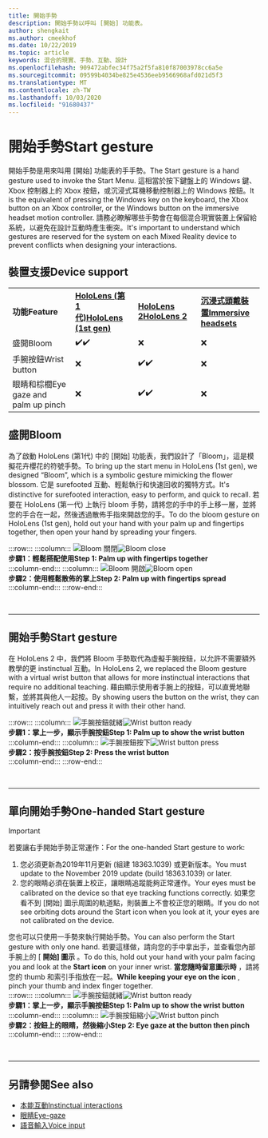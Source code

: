 ```yaml
---
title: 開始手勢
description: 開始手勢以呼叫 [開始] 功能表。
author: shengkait
ms.author: cmeekhof
ms.date: 10/22/2019
ms.topic: article
keywords: 混合的現實、手勢、互動、設計
ms.openlocfilehash: 909472abfec34f75a2f5fa810f87003978cc6a5e
ms.sourcegitcommit: 09599b4034be825e4536eeb9566968afd021d5f3
ms.translationtype: MT
ms.contentlocale: zh-TW
ms.lasthandoff: 10/03/2020
ms.locfileid: "91680437"
---
```

# <a name="start-gesture"></a><span data-ttu-id="876aa-104">開始手勢</span><span class="sxs-lookup"><span data-stu-id="876aa-104">Start gesture</span></span>

<span data-ttu-id="876aa-105">開始手勢是用來叫用 [開始] 功能表的手手勢。</span><span class="sxs-lookup"><span data-stu-id="876aa-105">The Start gesture is a hand gesture used to invoke the Start Menu.</span></span> <span data-ttu-id="876aa-106">這相當於按下鍵盤上的 Windows 鍵、Xbox 控制器上的 Xbox 按鈕，或沉浸式耳機移動控制器上的 Windows 按鈕。</span><span class="sxs-lookup"><span data-stu-id="876aa-106">It is the equivalent of pressing the Windows key on the keyboard, the Xbox button on an Xbox controller, or the Windows button on the immersive headset motion controller.</span></span> <span data-ttu-id="876aa-107">請務必瞭解哪些手勢會在每個混合現實裝置上保留給系統，以避免在設計互動時產生衝突。</span><span class="sxs-lookup"><span data-stu-id="876aa-107">It's important to understand which gestures are reserved for the system on each Mixed Reality device to prevent conflicts when designing your interactions.</span></span>

## <a name="device-support"></a><span data-ttu-id="876aa-108">裝置支援</span><span class="sxs-lookup"><span data-stu-id="876aa-108">Device support</span></span>

<table>
    <colgroup>
    <col width="25%" />
    <col width="25%" />
    <col width="25%" />
    <col width="25%" />
    </colgroup>
    <tr>
        <td><span data-ttu-id="876aa-109"><strong>功能</strong></span><span class="sxs-lookup"><span data-stu-id="876aa-109"><strong>Feature</strong></span></span></td>
        <td><span data-ttu-id="876aa-110"><a href="../hololens-hardware-details.md"><strong>HoloLens (第 1 代)</strong></a></span><span class="sxs-lookup"><span data-stu-id="876aa-110"><a href="../hololens-hardware-details.md"><strong>HoloLens (1st gen)</strong></a></span></span></td>
        <td><span data-ttu-id="876aa-111"><a href="https://docs.microsoft.com/hololens/hololens2-hardware"><strong>HoloLens 2</strong></span><span class="sxs-lookup"><span data-stu-id="876aa-111"><a href="https://docs.microsoft.com/hololens/hololens2-hardware"><strong>HoloLens 2</strong></span></span></td>
        <td><span data-ttu-id="876aa-112"><a href="../discover/immersive-headset-hardware-details.md"><strong>沉浸式頭戴裝置</strong></a></span><span class="sxs-lookup"><span data-stu-id="876aa-112"><a href="../discover/immersive-headset-hardware-details.md"><strong>Immersive headsets</strong></a></span></span></td>
    </tr>
     <tr>
        <td><span data-ttu-id="876aa-113">盛開</span><span class="sxs-lookup"><span data-stu-id="876aa-113">Bloom</span></span></td>
        <td><span data-ttu-id="876aa-114">✔️</span><span class="sxs-lookup"><span data-stu-id="876aa-114">✔️</span></span></td>
        <td>❌</td>
        <td>❌</td>
    </tr>
     <tr>
        <td><span data-ttu-id="876aa-115">手腕按鈕</span><span class="sxs-lookup"><span data-stu-id="876aa-115">Wrist button</span></span></td>
        <td>❌</td>
        <td><span data-ttu-id="876aa-116">✔️</span><span class="sxs-lookup"><span data-stu-id="876aa-116">✔️</span></span></td>
        <td>❌</td>
    </tr>
    <tr>
        <td><span data-ttu-id="876aa-117">眼睛和棕櫚</span><span class="sxs-lookup"><span data-stu-id="876aa-117">Eye gaze and palm up pinch</span></span></td>
        <td>❌</td>
        <td><span data-ttu-id="876aa-118">✔️</span><span class="sxs-lookup"><span data-stu-id="876aa-118">✔️</span></span></td>
        <td>❌</td>
    </tr>
</table>

## <a name="bloom"></a><span data-ttu-id="876aa-119">盛開</span><span class="sxs-lookup"><span data-stu-id="876aa-119">Bloom</span></span>
<span data-ttu-id="876aa-120">為了啟動 HoloLens (第1代) 中的 [開始] 功能表，我們設計了「Bloom」，這是模擬花卉櫻花的符號手勢。</span><span class="sxs-lookup"><span data-stu-id="876aa-120">To bring up the start menu in HoloLens (1st gen), we designed “Bloom”, which is a symbolic gesture mimicking the flower blossom.</span></span> <span data-ttu-id="876aa-121">它是 surefooted 互動、輕鬆執行和快速回收的獨特方式。</span><span class="sxs-lookup"><span data-stu-id="876aa-121">It's distinctive for surefooted interaction, easy to perform, and quick to recall.</span></span> <span data-ttu-id="876aa-122">若要在 HoloLens (第一代) 上執行 bloom 手勢，請將您的手中的手上移一層，並將您的手合在一起，然後透過散佈手指來開啟您的手。</span><span class="sxs-lookup"><span data-stu-id="876aa-122">To do the bloom gesture on HoloLens (1st gen), hold out your hand with your palm up and fingertips together, then open your hand by spreading your fingers.</span></span>

:::row:::
    :::column:::
        <span data-ttu-id="876aa-123">![Bloom 關閉](images/bloom-close.png)</span><span class="sxs-lookup"><span data-stu-id="876aa-123">![Bloom close](images/bloom-close.png)</span></span><br>
        <span data-ttu-id="876aa-124">**步驟1：輕鬆搭配使用**</span><span class="sxs-lookup"><span data-stu-id="876aa-124">**Step 1: Palm up with fingertips together**</span></span><br>
    :::column-end:::
    :::column:::
        <span data-ttu-id="876aa-125">![Bloom 開啟](images/bloom-open.png)</span><span class="sxs-lookup"><span data-stu-id="876aa-125">![Bloom open](images/bloom-open.png)</span></span><br>
        <span data-ttu-id="876aa-126">**步驟2：使用輕鬆散佈的掌上**</span><span class="sxs-lookup"><span data-stu-id="876aa-126">**Step 2: Palm up with fingertips spread**</span></span><br>
    :::column-end:::
:::row-end:::

<br>

---

## <a name="start-gesture"></a><span data-ttu-id="876aa-127">開始手勢</span><span class="sxs-lookup"><span data-stu-id="876aa-127">Start gesture</span></span>
<span data-ttu-id="876aa-128">在 HoloLens 2 中，我們將 Bloom 手勢取代為虛擬手腕按鈕，以允許不需要額外教學的更 instinctual 互動。</span><span class="sxs-lookup"><span data-stu-id="876aa-128">In HoloLens 2, we replaced the Bloom gesture with a virtual wrist button that allows for more instinctual interactions that require no additional teaching.</span></span> <span data-ttu-id="876aa-129">藉由顯示使用者手腕上的按鈕，可以直覺地聯繫，並將其與他人一起按。</span><span class="sxs-lookup"><span data-stu-id="876aa-129">By showing users the button on the wrist, they can intuitively reach out and press it with their other hand.</span></span>

:::row:::
    :::column:::
        <span data-ttu-id="876aa-130">![手腕按鈕就緒](images/wrist-button-ready.png)</span><span class="sxs-lookup"><span data-stu-id="876aa-130">![Wrist button ready](images/wrist-button-ready.png)</span></span><br>
        <span data-ttu-id="876aa-131">**步驟1：掌上一步，顯示手腕按鈕**</span><span class="sxs-lookup"><span data-stu-id="876aa-131">**Step 1: Palm up to show the wrist button**</span></span><br>
    :::column-end:::
    :::column:::
        <span data-ttu-id="876aa-132">![手腕按鈕按下](images/wrist-button-press.png)</span><span class="sxs-lookup"><span data-stu-id="876aa-132">![Wrist button press](images/wrist-button-press.png)</span></span><br>
        <span data-ttu-id="876aa-133">**步驟2：按手腕按鈕**</span><span class="sxs-lookup"><span data-stu-id="876aa-133">**Step 2: Press the wrist button**</span></span><br>
    :::column-end:::
:::row-end:::

<br>

---


## <a name="one-handed-start-gesture"></a><span data-ttu-id="876aa-134">單向開始手勢</span><span class="sxs-lookup"><span data-stu-id="876aa-134">One-handed Start gesture</span></span>

> [!IMPORTANT]
> <span data-ttu-id="876aa-135">若要讓右手開始手勢正常運作：</span><span class="sxs-lookup"><span data-stu-id="876aa-135">For the one-handed Start gesture to work:</span></span>
>
> 1. <span data-ttu-id="876aa-136">您必須更新為2019年11月更新 (組建 18363.1039) 或更新版本。</span><span class="sxs-lookup"><span data-stu-id="876aa-136">You must update to the November 2019 update (build 18363.1039) or later.</span></span>
> 1. <span data-ttu-id="876aa-137">您的眼睛必須在裝置上校正，讓眼睛追蹤能夠正常運作。</span><span class="sxs-lookup"><span data-stu-id="876aa-137">Your eyes must be calibrated on the device so that eye tracking functions correctly.</span></span> <span data-ttu-id="876aa-138">如果您看不到 [開始] 圖示周圍的軌道點，則裝置上不會校正您的眼睛。</span><span class="sxs-lookup"><span data-stu-id="876aa-138">If you do not see orbiting dots around the Start icon when you look at it, your eyes are not calibrated on the device.</span></span>

<span data-ttu-id="876aa-139">您也可以只使用一手勢來執行開始手勢。</span><span class="sxs-lookup"><span data-stu-id="876aa-139">You can also perform the Start gesture with only one hand.</span></span> <span data-ttu-id="876aa-140">若要這樣做，請向您的手中拿出手，並查看您內部手腕上的 [ **開始] 圖示** 。</span><span class="sxs-lookup"><span data-stu-id="876aa-140">To do this, hold out your hand with your palm facing you and look at the **Start icon** on your inner wrist.</span></span> <span data-ttu-id="876aa-141">**當您隨時留意圖示時** ，請將您的 thumb 和索引手指放在一起。</span><span class="sxs-lookup"><span data-stu-id="876aa-141">**While keeping your eye on the icon** , pinch your thumb and index finger together.</span></span><br>
:::row:::
    :::column:::
        <span data-ttu-id="876aa-142">![手腕按鈕就緒](images/wrist-button-ready.png)</span><span class="sxs-lookup"><span data-stu-id="876aa-142">![Wrist button ready](images/wrist-button-ready.png)</span></span><br>
        <span data-ttu-id="876aa-143">**步驟1：掌上一步，顯示手腕按鈕**</span><span class="sxs-lookup"><span data-stu-id="876aa-143">**Step 1: Palm up to show the wrist button**</span></span><br>
    :::column-end:::
    :::column:::
        <span data-ttu-id="876aa-144">![手腕按鈕縮小](images/wrist-button-pinch.png)</span><span class="sxs-lookup"><span data-stu-id="876aa-144">![Wrist button pinch](images/wrist-button-pinch.png)</span></span><br>
        <span data-ttu-id="876aa-145">**步驟2：按鈕上的眼睛，然後縮小**</span><span class="sxs-lookup"><span data-stu-id="876aa-145">**Step 2: Eye gaze at the button then pinch**</span></span><br>
    :::column-end:::
:::row-end:::

<br>

---

## <a name="see-also"></a><span data-ttu-id="876aa-146">另請參閱</span><span class="sxs-lookup"><span data-stu-id="876aa-146">See also</span></span>

* [<span data-ttu-id="876aa-147">本能互動</span><span class="sxs-lookup"><span data-stu-id="876aa-147">Instinctual interactions</span></span>](interaction-fundamentals.md)
* [<span data-ttu-id="876aa-148">眼睛</span><span class="sxs-lookup"><span data-stu-id="876aa-148">Eye-gaze</span></span>](eye-tracking.md)
* [<span data-ttu-id="876aa-149">語音輸入</span><span class="sxs-lookup"><span data-stu-id="876aa-149">Voice input</span></span>](voice-input.md)
